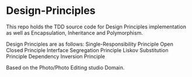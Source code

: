Design-Principles
=================
This repo holds the TDD source code for Design Principles implementation as well as Encapsulation, Inheritance and Polymorphism.

Design Principles are as follows:
  Single-Responsibility Principle
  Open Closed Principle
  Interface Segregation Principle
  Liskov Substitution Principle
  Dependency Inversion Principle
  
Based on the Photo/Photo Editing studio Domain.
